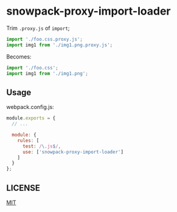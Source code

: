 # snowpack-proxy-import-loader
Trim `.proxy.js` of `import`;

```js
import './foo.css.proxy.js';
import img1 from './img1.png.proxy.js';
```

Becomes:

```js
import './foo.css';
import img1 from './img1.png';
```

## Usage
webpack.config.js:

```js
module.exports = {
  // ...

  module: {
    rules: [
      test: /\.js$/,
      use: ['snowpack-proxy-import-loader']
    ]
  }
};
```

## LICENSE
[MIT](LICENSE)
